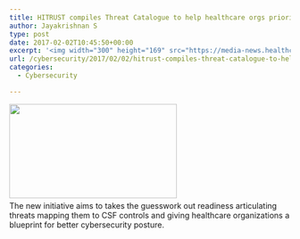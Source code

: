 ```yaml
---
title: HITRUST compiles Threat Catalogue to help healthcare orgs prioritize cybersecurity risks
author: Jayakrishnan S
type: post
date: 2017-02-02T10:45:50+00:00
excerpt: '<img width="300" height="169" src="https://media-news.healthcareguys.com/wp-content/uploads/2017/02/HITRUST_co_1486032351-300x169.png" class="attachment-medium size-medium wp-post-image" alt="" style="display: block; margin-bottom: 5px; clear:both;max-width: 100%;" srcset="https://media-news.healthcareguys.com/wp-content/uploads/2017/02/HITRUST_co_1486032351-300x169.png 300w, https://media-news.healthcareguys.com/wp-content/uploads/2017/02/HITRUST_co_1486032351-100x56.png 100w, https://media-news.healthcareguys.com/wp-content/uploads/2017/02/HITRUST_co_1486032351.png 712w" sizes="(max-width: 300px) 100vw, 300px" />The new initiative aims to takes the guesswork out readiness articulating threats mapping them to CSF controls and giving healthcare organizations a blueprint for better cybersecurity posture '
url: /cybersecurity/2017/02/02/hitrust-compiles-threat-catalogue-to-help-healthcare-orgs-prioritize-cybersecurity-risks/
categories:
  - Cybersecurity

---
```

<img width="300" height="169" src="https://media-news.healthcareguys.com/wp-content/uploads/2017/02/HITRUST_co_1486032351-300x169.png" class="attachment-medium size-medium wp-post-image" alt="" style="display: block; margin-bottom: 5px; clear:both;max-width: 100%;" srcset="https://media-news.healthcareguys.com/wp-content/uploads/2017/02/HITRUST_co_1486032351-300x169.png 300w, https://media-news.healthcareguys.com/wp-content/uploads/2017/02/HITRUST_co_1486032351-100x56.png 100w, https://media-news.healthcareguys.com/wp-content/uploads/2017/02/HITRUST_co_1486032351.png 712w" sizes="(max-width: 300px) 100vw, 300px" />The new initiative aims to takes the guesswork out readiness articulating threats mapping them to CSF controls and giving healthcare organizations a blueprint for better cybersecurity posture.